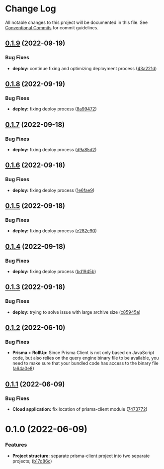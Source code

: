 # Change Log

All notable changes to this project will be documented in this file.
See [Conventional Commits](https://conventionalcommits.org) for commit guidelines.

## [0.1.9](https://github.com/artem-korolev/prismajs-mongodb-graphql-aws-lambda-starter-kit/compare/api@0.1.8...api@0.1.9) (2022-09-19)


### Bug Fixes

* **deploy:** continue fixing and optimizing deployment process ([43a221d](https://github.com/artem-korolev/prismajs-mongodb-graphql-aws-lambda-starter-kit/commit/43a221d8001bf6787957696f60dc03c4178f1a6d))





## [0.1.8](https://github.com/artem-korolev/prismajs-mongodb-graphql-aws-lambda-starter-kit/compare/api@0.1.7...api@0.1.8) (2022-09-19)


### Bug Fixes

* **deploy:** fixing deploy process ([8a99472](https://github.com/artem-korolev/prismajs-mongodb-graphql-aws-lambda-starter-kit/commit/8a994720ce62988f68dca676892f573d144dd27e))





## [0.1.7](https://github.com/artem-korolev/prismajs-mongodb-graphql-aws-lambda-starter-kit/compare/api@0.1.6...api@0.1.7) (2022-09-18)


### Bug Fixes

* **deploy:** fixing deploy process ([d9a85d2](https://github.com/artem-korolev/prismajs-mongodb-graphql-aws-lambda-starter-kit/commit/d9a85d205fa661a5eaebc57072d36b07ce922a89))





## [0.1.6](https://github.com/artem-korolev/prismajs-mongodb-graphql-aws-lambda-starter-kit/compare/api@0.1.5...api@0.1.6) (2022-09-18)


### Bug Fixes

* **deploy:** fixing deploy process ([1e6fae9](https://github.com/artem-korolev/prismajs-mongodb-graphql-aws-lambda-starter-kit/commit/1e6fae943f524b333001bf8bd854b40df542b1d2))





## [0.1.5](https://github.com/artem-korolev/prismajs-mongodb-graphql-aws-lambda-starter-kit/compare/api@0.1.4...api@0.1.5) (2022-09-18)


### Bug Fixes

* **deploy:** fixing deploy process ([e282e90](https://github.com/artem-korolev/prismajs-mongodb-graphql-aws-lambda-starter-kit/commit/e282e90cdb50516538c44ab7260236cfc776289b))





## [0.1.4](https://github.com/artem-korolev/prismajs-mongodb-graphql-aws-lambda-starter-kit/compare/api@0.1.3...api@0.1.4) (2022-09-18)


### Bug Fixes

* **deploy:** fixing deploy process ([bd1945b](https://github.com/artem-korolev/prismajs-mongodb-graphql-aws-lambda-starter-kit/commit/bd1945b65ca8a78f6e6f9aead7a73ea839e7653f))





## [0.1.3](https://github.com/artem-korolev/prismajs-mongodb-graphql-aws-lambda-starter-kit/compare/api@0.1.2...api@0.1.3) (2022-09-18)


### Bug Fixes

* **deploy:** trying to solve issue with large archive size ([c85945a](https://github.com/artem-korolev/prismajs-mongodb-graphql-aws-lambda-starter-kit/commit/c85945acf86acd320a935a7112fbd1d8322879b4))





## [0.1.2](https://github.com/artem-korolev/prismajs-mongodb-graphql-aws-lambda-starter-kit/compare/api@0.1.1...api@0.1.2) (2022-06-10)


### Bug Fixes

* **Prisma + RollUp:** Since Prisma Client is not only based on JavaScript code, but also relies on the query engine binary file to be available, you need to make sure that your bundled code has access to the binary file ([a64a0e8](https://github.com/artem-korolev/prismajs-mongodb-graphql-aws-lambda-starter-kit/commit/a64a0e86caaba3fa54b49f45c7fa38bb609a4732))





## [0.1.1](https://github.com/artem-korolev/prismajs-mongodb-graphql-aws-lambda-starter-kit/compare/api@0.1.0...api@0.1.1) (2022-06-09)


### Bug Fixes

* **Cloud application:** fix location of prisma-client module ([7473772](https://github.com/artem-korolev/prismajs-mongodb-graphql-aws-lambda-starter-kit/commit/7473772a44aa9ebaae3b766767a71280c463f4e8))





# 0.1.0 (2022-06-09)


### Features

* **Project structure:** separate prisma-client project into two separate projects; ([b17d86c](https://github.com/artem-korolev/prismajs-mongodb-graphql-aws-lambda-starter-kit/commit/b17d86ca2da878abe891e3d05a72b8c4fdf736ed))
